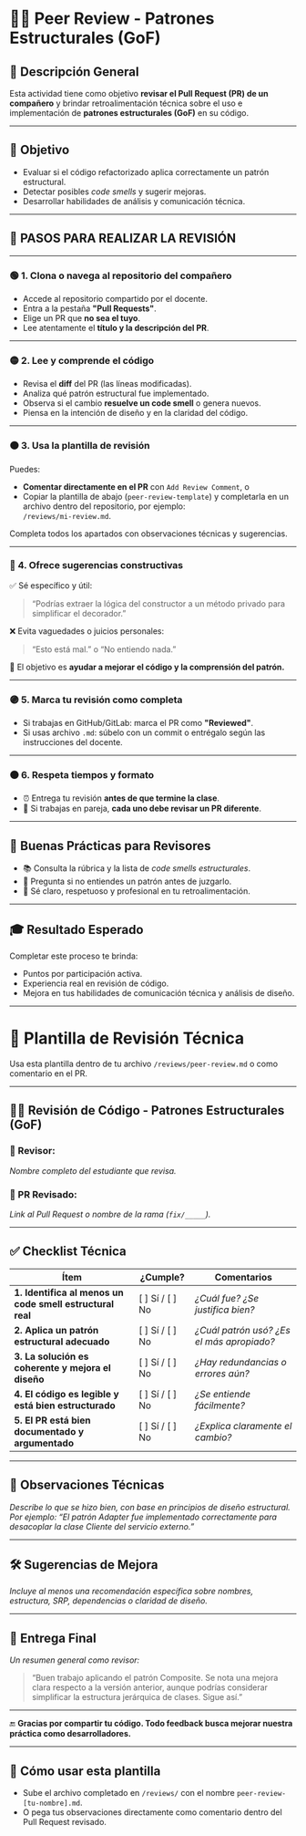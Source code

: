 # 🧑‍💻 Peer Review - Patrones Estructurales (GoF)

## 📘 Descripción General

Esta actividad tiene como objetivo **revisar el Pull Request (PR) de un compañero** y brindar retroalimentación técnica sobre el uso e implementación de **patrones estructurales (GoF)** en su código.

---

## 🎯 Objetivo

- Evaluar si el código refactorizado aplica correctamente un patrón estructural.
- Detectar posibles *code smells* y sugerir mejoras.
- Desarrollar habilidades de análisis y comunicación técnica.

---

## 🧭 PASOS PARA REALIZAR LA REVISIÓN

---

### 🟢 1. Clona o navega al repositorio del compañero

- Accede al repositorio compartido por el docente.
- Entra a la pestaña **"Pull Requests"**.
- Elige un PR que **no sea el tuyo**.
- Lee atentamente el **título y la descripción del PR**.

---

### 🟡 2. Lee y comprende el código

- Revisa el **diff** del PR (las líneas modificadas).
- Analiza qué patrón estructural fue implementado.
- Observa si el cambio **resuelve un code smell** o genera nuevos.
- Piensa en la intención de diseño y en la claridad del código.

---

### 🟠 3. Usa la plantilla de revisión

Puedes:

- **Comentar directamente en el PR** con `Add Review Comment`, o  
- Copiar la plantilla de abajo (`peer-review-template`) y completarla en un archivo dentro del repositorio, por ejemplo:  
  `/reviews/mi-review.md`.

Completa todos los apartados con observaciones técnicas y sugerencias.

---

### 🔵 4. Ofrece sugerencias constructivas

✅ Sé específico y útil:

> “Podrías extraer la lógica del constructor a un método privado para simplificar el decorador.”

❌ Evita vaguedades o juicios personales:

> “Esto está mal.” o “No entiendo nada.”

🎯 El objetivo es **ayudar a mejorar el código y la comprensión del patrón.**

---

### 🟣 5. Marca tu revisión como completa

- Si trabajas en GitHub/GitLab: marca el PR como **"Reviewed"**.
- Si usas archivo `.md`: súbelo con un commit o entrégalo según las instrucciones del docente.

---

### 🟤 6. Respeta tiempos y formato

- ⏰ Entrega tu revisión **antes de que termine la clase**.  
- 👥 Si trabajas en pareja, **cada uno debe revisar un PR diferente**.

---

## 🧠 Buenas Prácticas para Revisores

- 📚 Consulta la rúbrica y la lista de *code smells estructurales*.  
- 🙋 Pregunta si no entiendes un patrón antes de juzgarlo.  
- 🤝 Sé claro, respetuoso y profesional en tu retroalimentación.  

---

## 🎓 Resultado Esperado

Completar este proceso te brinda:

- Puntos por participación activa.
- Experiencia real en revisión de código.
- Mejora en tus habilidades de comunicación técnica y análisis de diseño.

---

# 🧩 Plantilla de Revisión Técnica

Usa esta plantilla dentro de tu archivo `/reviews/peer-review.md` o como comentario en el PR.

---

## 🧑‍💻 Revisión de Código - Patrones Estructurales (GoF)

### 👤 Revisor:
_Nombre completo del estudiante que revisa._

### 📌 PR Revisado:
_Link al Pull Request o nombre de la rama (`fix/_____`)._

---

## ✅ Checklist Técnica

| Ítem | ¿Cumple? | Comentarios |
|------|-----------|-------------|
| **1. Identifica al menos un code smell estructural real** | [ ] Sí / [ ] No | _¿Cuál fue? ¿Se justifica bien?_ |
| **2. Aplica un patrón estructural adecuado** | [ ] Sí / [ ] No | _¿Cuál patrón usó? ¿Es el más apropiado?_ |
| **3. La solución es coherente y mejora el diseño** | [ ] Sí / [ ] No | _¿Hay redundancias o errores aún?_ |
| **4. El código es legible y está bien estructurado** | [ ] Sí / [ ] No | _¿Se entiende fácilmente?_ |
| **5. El PR está bien documentado y argumentado** | [ ] Sí / [ ] No | _¿Explica claramente el cambio?_ |

---

## 🧠 Observaciones Técnicas

_Describe lo que se hizo bien, con base en principios de diseño estructural._  
_Por ejemplo: “El patrón Adapter fue implementado correctamente para desacoplar la clase Cliente del servicio externo.”_

---

## 🛠️ Sugerencias de Mejora

_Incluye al menos una recomendación específica sobre nombres, estructura, SRP, dependencias o claridad de diseño._

---

## 🎯 Entrega Final

_Un resumen general como revisor:_

> “Buen trabajo aplicando el patrón Composite. Se nota una mejora clara respecto a la versión anterior, aunque podrías considerar simplificar la estructura jerárquica de clases. Sigue así.”

---

🔚 **Gracias por compartir tu código. Todo feedback busca mejorar nuestra práctica como desarrolladores.**

---

## 📎 Cómo usar esta plantilla

- Sube el archivo completado en `/reviews/` con el nombre `peer-review-[tu-nombre].md`.  
- O pega tus observaciones directamente como comentario dentro del Pull Request revisado.
